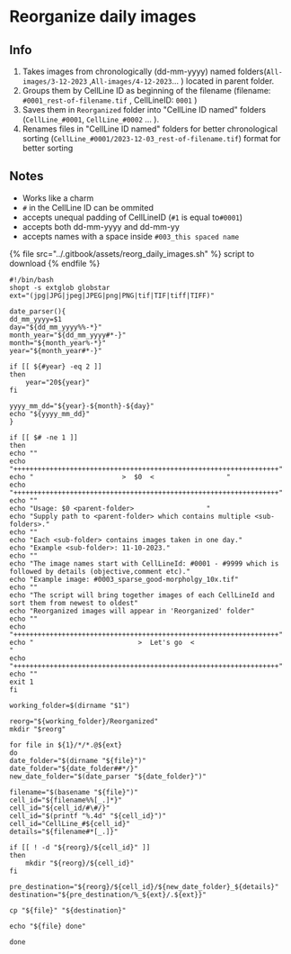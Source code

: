 # Reorganize daily images

## Info

1. Takes images from chronologically (dd-mm-yyyy) named folders(`All-images/3-12-2023` ,`All-images/4-12-2023`... ) located in parent folder.
2. Groups them by CellLine ID as beginning of the filename (filename: `#0001_rest-of-filename.tif` , CellLineID: `0001` )
3. Saves them in `Reorganized` folder into "CellLine ID named" folders (`CellLine_#0001`, `CellLine_#0002` ... ).
4. Renames files in "CellLine ID named" folders for better chronological sorting (`CellLine_#0001/2023-12-03_rest-of-filename.tif`) format for better sorting

## Notes

* Works like a charm
* &#x20;`#` in the CellLine ID can be ommited&#x20;
* accepts unequal padding of CellLineID (`#1` is  equal to`#0001`)
* accepts both dd-mm-yyyy and dd-mm-yy
* accepts names with a space inside `#003_this spaced name`

{% file src="../.gitbook/assets/reorg_daily_images.sh" %}
script to download
{% endfile %}

```
#!/bin/bash
shopt -s extglob globstar
ext="(jpg|JPG|jpeg|JPEG|png|PNG|tif|TIF|tiff|TIFF)"

date_parser(){
dd_mm_yyyy=$1
day="${dd_mm_yyyy%%-*}"
month_year="${dd_mm_yyyy#*-}"
month="${month_year%-*}"
year="${month_year#*-}"

if [[ ${#year} -eq 2 ]]
then
	year="20${year}"
fi

yyyy_mm_dd="${year}-${month}-${day}"
echo "${yyyy_mm_dd}"
}

if [[ $# -ne 1 ]]
then
echo ""	
echo "++++++++++++++++++++++++++++++++++++++++++++++++++++++++++++++++++"
echo "                      >  $0  <                  "
echo "++++++++++++++++++++++++++++++++++++++++++++++++++++++++++++++++++"
echo ""
echo "Usage: $0 <parent-folder>                  "
echo "Supply path to <parent-folder> which contains multiple <sub-folders>."
echo ""
echo "Each <sub-folder> contains images taken in one day."
echo "Example <sub-folder>: 11-10-2023."
echo ""
echo "The image names start with CellLineId: #0001 - #9999 which is followed by details (objective,comment etc)."
echo "Example image: #0003_sparse_good-morpholgy_10x.tif"
echo ""
echo "The script will bring together images of each CellLineId and sort them from newest to oldest"
echo "Reorganized images will appear in 'Reorganized' folder"
echo ""
echo "++++++++++++++++++++++++++++++++++++++++++++++++++++++++++++++++++"
echo "                          >  Let's go  <                             "
echo "++++++++++++++++++++++++++++++++++++++++++++++++++++++++++++++++++"
echo ""
exit 1
fi

working_folder=$(dirname "$1")

reorg="${working_folder}/Reorganized"
mkdir "$reorg"

for file in ${1}/*/*.@${ext}
do
date_folder="$(dirname "${file}")"
date_folder="${date_folder##*/}"
new_date_folder="$(date_parser "${date_folder}")"

filename="$(basename "${file}")"
cell_id="${filename%%[_.]*}"
cell_id="${cell_id/#\#/}"
cell_id="$(printf "%.4d" "${cell_id}")"
cell_id="CellLine_#${cell_id}"
details="${filename#*[_.]}"

if [[ ! -d "${reorg}/${cell_id}" ]]
then
	mkdir "${reorg}/${cell_id}"
fi

pre_destination="${reorg}/${cell_id}/${new_date_folder}_${details}"
destination="${pre_destination/%_${ext}/.${ext}}"

cp "${file}" "${destination}"

echo "${file} done"

done
```
